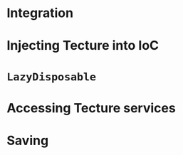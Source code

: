 # Integration

# Injecting Tecture into IoC

# `LazyDisposable`

# Accessing Tecture services

# Saving

